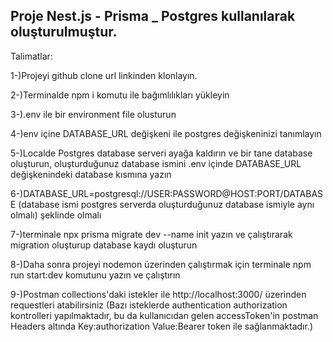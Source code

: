 Proje Nest.js - Prisma _ Postgres kullanılarak oluşturulmuştur.
-------------------------------------------------------------------------

Talimatlar:

1-)Projeyi github clone url linkinden klonlayın.

2-)Terminalde npm i komutu ile bağımlılıkları yükleyin

3-).env ile bir environment file olusturun

4-)env içine DATABASE_URL değişkeni ile postgres değişkeninizi tanımlayın

5-)Localde Postgres database serveri ayağa kaldırın ve bir tane database oluşturun, oluşturduğunuz database ismini .env içinde DATABASE_URL değişkenindeki database kısmına yazın

6-)DATABASE_URL=postgresql://USER:PASSWORD@HOST:PORT/DATABASE (database ismi postgres serverda oluşturduğunuz database ismiyle aynı olmalı) şeklinde olmalı

7-)terminale npx prisma migrate dev --name init yazın ve çalıştırarak migration oluşturup database kaydı oluşturun

8-)Daha sonra projeyi nodemon üzerinden çalıştırmak için terminale npm run start:dev komutunu yazın ve çalıştırın

9-)Postman collections'daki istekler ile http://localhost:3000/ üzerinden requestleri atabilirsiniz (Bazı isteklerde authentication authorization kontrolleri yapılmaktadır, bu da kullanıcıdan gelen accessToken'in postman Headers altında Key:authorization Value:Bearer token ile sağlanmaktadır.)



